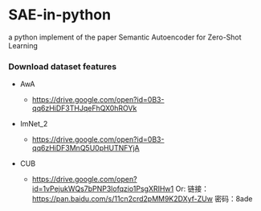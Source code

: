 # SAE-in-python
a python implement of the paper Semantic Autoencoder for Zero-Shot Learning
### Download dataset features 
* AwA
  * https://drive.google.com/open?id=0B3-qq6zHiDF3THJqeFhQX0hROVk
  
* ImNet_2
  * https://drive.google.com/open?id=0B3-qq6zHiDF3MnQ5U0pHUTNFYjA
  
* CUB
  * https://drive.google.com/open?id=1vPejukWQs7bPNP3lofqzio1PsgXRIHw1
  Or:
  链接：https://pan.baidu.com/s/11cn2crd2pMM9K2DXyf-ZUw 密码：8ade
